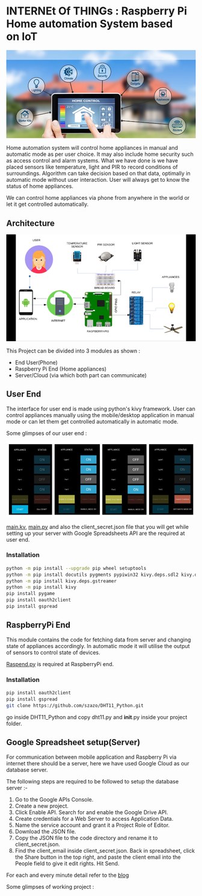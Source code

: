 # INTERNEt Of THINGs : Raspberry Pi Home automation System based on IoT

<img src = "images/GetBannerImage.ashx.jpeg">

Home automation system will control home appliances in manual and automatic mode as per user choice. It may also include home security such as access control and alarm systems. What we have done is we have placed sensors like temperature, light and PIR to record conditions of surroundings. Algorithm can take decision based on that data, optimally in automatic mode without user interaction. User will always get to know the status of home appliances. 

We can control home appliances via phone from anywhere in the world or let it get controlled automatically. 

## Architecture

<img src = "images/1*lw5ULtUQBmP_CY8aJbKBxg.png">

This Project can be divided into 3 modules as shown :

* End User(Phone)
* Raspberry Pi End (Home appliances)
* Server/Cloud (via which both part can communicate)

## User End

The interface for user end is made using python's kivy framework. User can control appliances manually using the mobile/desktop application in manual mode or can let them get controlled automatically in automatic mode.

Some glimpses of our user end :

<img src = "images/1_KLIKcryaoAq1YsNhn8-yTA.jpeg">

[main.kv](https://github.com/dolphin1999/IOT-based-Smart-Room-/blob/master/main.kv), [main.py](https://github.com/dolphin1999/IOT-based-Smart-Room-/blob/master/main.py) and also the client_secret.json file that you will get while setting up your server with Google Spreadsheets API are the required at user end.

### Installation
```sh
python -m pip install --upgrade pip wheel setuptools
python -m pip install docutils pygments pypiwin32 kivy.deps.sdl2 kivy.deps.glew
python -m pip install kivy.deps.gstreamer
python -m pip install kivy
pip install pygame
pip install oauth2client
pip install gspread
```

## RaspberryPi End

This module contains the code for fetching data from server and changing state of appliances accordingly. In automatic mode it will utilise the output of sensors to control state of devices.

[Raspend.py](https://github.com/dolphin1999/IOT-based-Smart-Room-/blob/master/Raspend.py) is required at RaspberryPi end.

### Installation
```sh
pip install oauth2client
pip install gspread
git clone https://github.com/szazo/DHT11_Python.git
```
go inside DHT11_Python and copy dht11.py and __init__.py inside your project folder.

## Google Spreadsheet setup(Server)

For communication between mobile application and Raspberry Pi via internet there should be a server, here we have used Google Cloud as our database server.

The following steps are required to be followed to setup the database server :-
1) Go to the Google APIs Console.
2) Create a new project.
3) Click Enable API. Search for and enable the Google Drive API.
4) Create credentials for a Web Server to access Application Data.
5) Name the service account and grant it a Project Role of Editor.
6) Download the JSON file.
7) Copy the JSON file to the code directory and rename it to client_secret.json.
8) Find the  client_email inside client_secret.json. Back in spreadsheet, click the Share button in the top right, and paste the client email into the People field to give it edit rights. Hit Send.

For each and every minute detail refer to the [blog]()

Some glimpses of working project :




